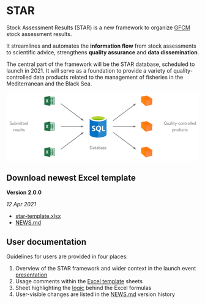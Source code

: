 # STAR

Stock Assessment Results (STAR) is a new framework to organize
[GFCM](http://www.fao.org/gfcm/en/) stock assessment results.

It streamlines and automates the **information flow** from stock assessments to
scientific advice, strengthens **quality assurance** and **data dissemination**.

The central part of the framework will be the STAR database, scheduled to launch
in 2021. It will serve as a foundation to provide a variety of
quality-controlled data products related to the management of fisheries in the
Mediterranean and the Black Sea.

<a href="#star"><img src="diagram.png" width="800"></a>

## Download newest Excel template

**Version 2.0.0**

*12 Apr 2021*

* [star-template.xlsx](https://github.com/gfcm/star/releases/download/2.0.0/star_template.xlsx)
* [NEWS.md](https://github.com/gfcm/star/blob/main/NEWS.md)

## User documentation

Guidelines for users are provided in four places:

1. Overview of the STAR framework and wider context in the launch event
   [presentation](2021_01_18_launch_event.pdf)
2. Usage comments within the
   [Excel template](https://github.com/gfcm/star/raw/main/star_template.xlsx)
   sheets
3. Sheet highlighting the [logic](logic.pdf) behind the Excel formulas
4. User-visible changes are listed in the [NEWS.md](NEWS.md) version history
